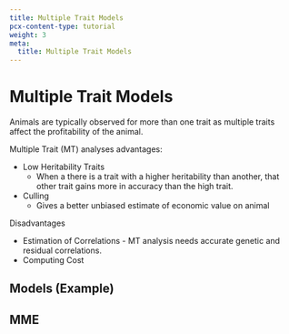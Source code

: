 ```yaml
---
title: Multiple Trait Models
pcx-content-type: tutorial
weight: 3
meta:
  title: Multiple Trait Models
---
```


# Multiple Trait Models

Animals are typically observed for more than one trait as multiple traits affect the profitability of the animal.

Multiple Trait (MT) analyses advantages:

- Low Heritability Traits
  - When a there is a trait with a higher heritability than another, that other trait gains more in accuracy than the high trait.
- Culling
  - Gives a better unbiased estimate of economic value on animal

Disadvantages

- Estimation of Correlations - MT analysis needs accurate genetic and residual correlations.
- Computing Cost

## Models (Example)

## MME
